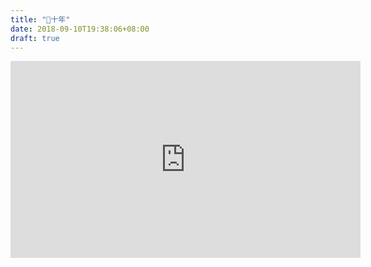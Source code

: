 ```yaml
---
title: "📅十年"
date: 2018-09-10T19:38:06+08:00
draft: true
---
```

<iframe width="560" height="315" src="https://www.youtube-nocookie.com/embed/MA-F7JMc22U" frameborder="0" allow="autoplay; encrypted-media" allowfullscreen></iframe>
